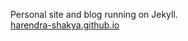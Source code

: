 Personal site and blog running on Jekyll. <br> <a href="https://harendra-shakya.github.io/" target="_blank" rel="noopener">harendra-shakya.github.io</a>

###

